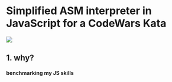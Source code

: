 # Simplified ASM interpreter in JavaScript for a CodeWars Kata

![](https://www.codewars.com/users/foealke/badges/large)


## 1. **why?** 
#### benchmarking my JS skills